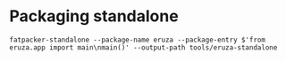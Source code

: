 Packaging standalone
====================

```!sh
fatpacker-standalone --package-name eruza --package-entry $'from eruza.app import main\nmain()' --output-path tools/eruza-standalone
```
